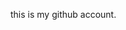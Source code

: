 this is my github account.
<!---
VITHUNAMDEVJADHAV/VITHUNAMDEVJADHAV is a ✨ special ✨ repository because its `README.md` (this file) appears on your GitHub profile.
You can click the Preview link to take a look at your changes.
--->
